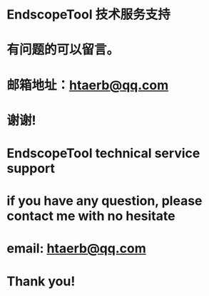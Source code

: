 # EndscopeTool 技术服务支持
# 有问题的可以留言。
# 邮箱地址：htaerb@qq.com
# 谢谢!

# EndscopeTool technical service support
# if you have any question, please contact me with no hesitate
# email: htaerb@qq.com
# Thank you!
